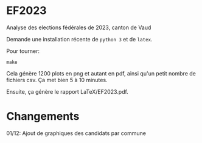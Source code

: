 # EF2023
Analyse des elections fédérales de 2023, canton de Vaud

Demande une installation récente de `python 3` et de `latex`. 

Pour tourner:
```
make
```

Cela génère 1200 plots en png et autant en pdf, ainsi qu'un petit nombre de fichiers csv. Ça met bien 5 à 10 minutes.

Ensuite, ça génère le rapport LaTeX/EF2023.pdf.

# Changements

01/12: Ajout de graphiques des candidats par commune